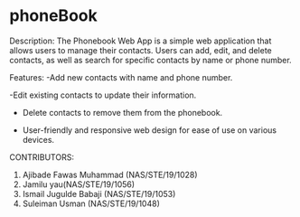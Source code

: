 # phoneBook

Description:
The Phonebook Web App is a simple web application that allows users to manage their contacts. 
Users can add, edit, and delete contacts, as well as search for specific contacts by name or
phone number.


Features:
-Add new contacts with name and phone number.

-Edit existing contacts to update their information.

- Delete contacts to remove them from the phonebook.
  
- User-friendly and responsive web design for ease of use on various devices.



CONTRIBUTORS:
1. Ajibade Fawas Muhammad (NAS/STE/19/1028)
2. Jamilu yau(NAS/STE/19/1056)
3. Ismail Jugulde Babaji (NAS/STE/19/1053)
4. Suleiman Usman (NAS/STE/19/1048)
